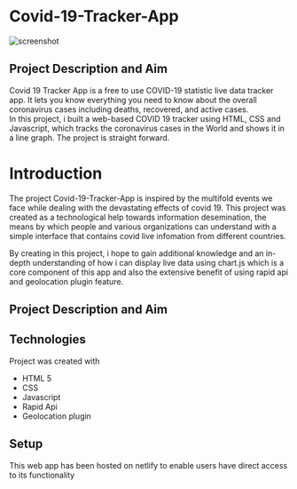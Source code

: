 # Covid-19-Tracker-App

![screenshot]('https://unsplash.com/photos/dIOqrg3DH00')

## Project Description and Aim
Covid 19 Tracker App is a free to use COVID-19 statistic live data tracker app. It lets you know everything you need to know about the overall coronavirus cases including deaths, recovered, and active cases.<br>
In this project, i built a web-based COVID 19 tracker using HTML, CSS and Javascript, which tracks the coronavirus cases in the World and shows it in a line graph. The project is straight forward.

# Introduction
The project Covid-19-Tracker-App is inspired by the multifold events we face while dealing with the devastating effects of covid 19. This project was created as a technological help towards information desemination, the means by which people and various organizations can understand with a simple interface that contains covid live infomation from different countries.

By creating in this project, i hope to gain additional knowledge and an in-depth understanding of how i can display live data using chart.js which is a core component of this app and also the extensive benefit of using rapid api and geolocation plugin feature.


## Project Description and Aim

## Technologies
Project was created with

* HTML 5
* CSS
* Javascript
* Rapid Api
* Geolocation plugin

## Setup
This web app has been hosted on netlify to enable users have direct access to its functionality
